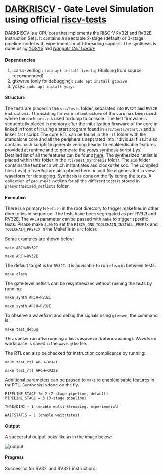 # [DARKRISCV](https://github.com/darklife/darkriscv) - Gate Level Simulation using official  [riscv-tests](https://github.com/riscv/riscv-tests/tree/master/isa/rv32ui)

DARKRISCV is a CPU core that implements the RISC-V RV32I and RV32E Instruction Sets. It contains a selectable 2-stage (default) or 3-stage pipeline model with experimental multi-threading support. The synthesis is done using [YOSYS](https://github.com/YosysHQ/yosys) and [*Nangate Cell Library*](https://gitlab.tf.uni-freiburg.de/scale4edge/synthesized-cores/-/blob/master/PICORV32_gate_level_simulation_yosys/synthesis/NangateOpenCellLibrary_typical.lib)


#### Dependencies
1. icarus-verilog : `sudo apt install iverlog` (Building from source recommended)
2. gtkwave (only for debugging): `sudo apt install gtkwave`
3. yosys: `sudo apt install yosys` 

#### Structure

The tests are placed in the `src/tests` folder, separated into `RV32I` and `RV32E` instructions. The existing fimware infrastructure of the core has been used where the `darkuart.v` is used to dump to console. The test firmware is sequentially placed in memory after the initialization firmware of the core in linked in front of it using a start program found in `src/tests/start.S` and a linker (.ld) script. The core RTL can be found in the `rtl` folder with the standalone core and all the peripherals separated into individual files.It also contans bash scripts to generate verilog header to enable/disable features provided at runtime and to generate the yosys synthesis script (.ys). Detailed list of all the features can be found [here](https://github.com/darklife/darkriscv#implementation-notes). The synthesized netlist is placed within this folder in the `rtl/post_synthesis` folder. The `sim` folder contains the testbench which instantiates and clocks the soc. The compiled files (.vvp) of *iverilog* are also placed here. A .vcd file is generated to view waveform for debugging. Synthesis is done on the fly during the tests. A collection of pre-made netlists for all the different tests is stored in `presynthesized_netlists` folder.     

#### Execution

There is a primary `Makefile` in the root directory to trigger makefiles in other directories in sequence. 
The tests have been segregated as per RV32I and RV32E. The `ARCH` parameter can be passed with `make` to trigger specific tests. Please make sure to set the `RISCV_GNU_TOOLCHAIN_INSTALL_PREFIX` and `TOOLCHAIN_PREFIX` in the Makefile in `src` folder. 

Some examples are shown below:

```
make ARCH=RV32I

make ARCH=RV32E
```

The default target is for `RV32I`. It is advisable to run `clean` in between tests.
```
make clean
``` 

The gate-level netlists can be resynthesized without running the tests by running:
```
make synth ARCH=RV32I

make synth ARCH=RV32E
```

To observe a waveform and debug the signals using `gtkwave`, the command is:
```
make test_debug
```
This can be run after running a test sequence (before cleaning). Waveform workspace is saved in the `wave.gtkw` file.

The RTL can also be checked for instruction complicance by running:

```
make test_rtl ARCH=RV32I

make test_rtl ARCH=RV32E
```

Additional parameters can be passed to `make` to enable/disable features in thr RTL. Synthesis is done on the fly. 
```
PIPELINE_STAGE ?= 2 (2-stage pipeline, default)
PIPELINE_STAGE = 3 (3-stage pipeline)

THREADING = 1 (enable multi-threading, experimental)

WAITSTATES = 1 (enable waitstates)
```


#### Output

A successful output looks like as in the image below:

![output](darkriscv_gate_level_riscv-tests/images/output.gif "output")

#### Progress

Successful for RV32I and RV32E instructions.



